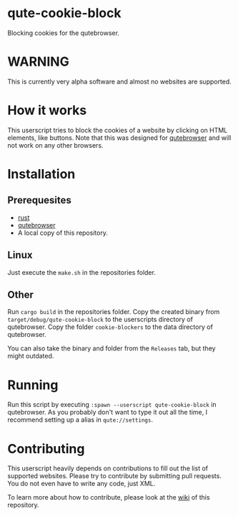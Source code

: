 # qute-cookie-block
Blocking cookies for the qutebrowser.

# WARNING
This is currently very alpha software and almost no websites are supported.

# How it works
This userscript tries to block the cookies of a website by clicking on HTML elements, like buttons.
Note that this was designed for [qutebrowser](https://qutebrowser.org/) and will not work on any other browsers.

# Installation
## Prerequesites
- [rust](https://www.rust-lang.org/)
- [qutebrowser](https://qutebrowser.org/)
- A local copy of this repository.

## Linux
Just execute the `make.sh` in the repositories folder.

## Other
Run `cargo build` in the repositories folder. 
Copy the created binary from `target/debug/qute-cookie-block` to the userscripts directory of qutebrowser.
Copy the folder `cookie-blockers` to the data directory of qutebrowser.

You can also take the binary and folder from the `Releases` tab, but they might outdated.

# Running
Run this script by executing `:spawn --userscript qute-cookie-block` in qutebrowser.
As you probably don't want to type it out all the time, I recommend setting up a alias in `qute://settings`.

# Contributing
This userscript heavily depends on contributions to fill out the list of supported websites.
Please try to contribute by submitting pull requests.
You do not even have to write any code, just XML.

To learn more about how to contribute, please look at the [wiki](https://github.com/Schmiddiii/qute-cookie-block/wiki) of this repository.
